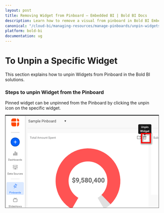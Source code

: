 ```yaml
---
layout: post
title: Removing Widget from Pinboard – Embedded BI | Bold BI Docs
description: Learn how to remove a visual from pinboard in Bold BI Embedded. Pinboard is a collection of widgets from various dashboards pinned to it.
canonical: "/cloud-bi/managing-resources/manage-pinboards/unpin-widgets/"
platform: bold-bi
documentation: ug
---
```


# To Unpin a Specific Widget

This section explains how to unpin Widgets from Pinboard in the Bold BI solutions.

### Steps to unpin Widget from the Pinboard

Pinned widget can be unpinned from the Pinboard by clicking the unpin icon on the specific widget.

![Unpin Widget](/static/assets/embedded/managing-resources/manage-pinboards/images/unpin-widget.png)